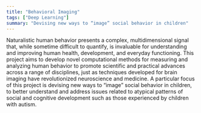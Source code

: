 ```yaml
---
title: "Behavioral Imaging"
tags: ["Deep Learning"]
summary: "Devising new ways to “image” social behavior in children"
---
```

Naturalistic human behavior presents a complex, multidimensional signal that, while sometime difficult to quantify, is invaluable for understanding and improving human health, development, and everyday functioning. This project aims to develop novel computational methods for measuring and analyzing human behavior to promote scientific and practical advances across a range of disciplines, just as techniques developed for brain imaging have revolutionized neuroscience and medicine. A particular focus of this project is devising new ways to “image” social behavior in children, to better understand and address issues related to atypical patterns of social and cognitive development such as those experienced by children with autism.

